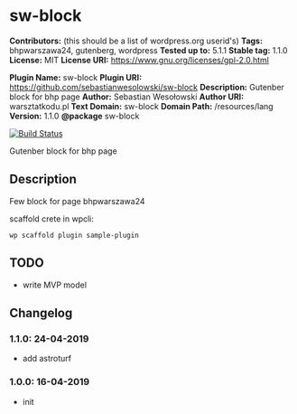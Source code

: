 # sw-block

**Contributors:** (this should be a list of wordpress.org userid's)
**Tags:** bhpwarszawa24, gutenberg, wordpress
**Tested up to:** 5.1.1
**Stable tag:** 1.1.0
**License:** MIT
**License URI:** https://www.gnu.org/licenses/gpl-2.0.html

**Plugin Name:** sw-block
**Plugin URI:** https://github.com/sebastianwesolowski/sw-block
**Description:** Gutenber block for bhp page
**Author:** Sebastian Wesołowski
**Author URI:** warsztatkodu.pl
**Text Domain:** sw-block
**Domain Path:** /resources/lang
**Version:** 1.1.0
**@package** sw-block

[![Build Status](https://travis-ci.org/SebastianWesolowski/SW_block.svg?branch=master)](https://travis-ci.org/sebastianwesolowski/SW_block)

Gutenber block for bhp page

## Description

Few block for page bhpwarszawa24

scaffold crete in wpcli:

```
wp scaffold plugin sample-plugin
```

## TODO

- write MVP model

<!-- ## Installation -->

<!-- This section describes how to install the plugin and get it working.

e.g.

1. Upload `plugin-name.php` to the `/wp-content/plugins/` directory
1. Activate the plugin through the 'Plugins' menu in WordPress
1. Place `<?php do_action('plugin_name_hook'); ?>` in your templates -->

<!-- ## Screenshots

### 1. This screen shot description corresponds to screenshot-1.(png|jpg|jpeg|gif). Note that the screenshot is taken from

![This screen shot description corresponds to screenshot-1.(png|jpg|jpeg|gif). Note that the screenshot is taken from](http://ps.w.org/sample-plugin/assets/screenshot-1.png) -->

## Changelog

### 1.1.0: 24-04-2019
-   add astroturf

### 1.0.0: 16-04-2019

-   init
